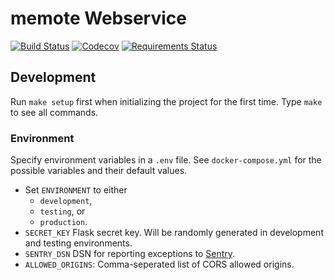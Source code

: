 # memote Webservice

[![Build Status](https://travis-ci.org/DD-DeCaF/memote-webservice.svg?branch=master)](https://travis-ci.org/DD-DeCaF/memote-webservice)
[![Codecov](https://codecov.io/gh/DD-DeCaF/memote-webservice/branch/master/graph/badge.svg)](https://codecov.io/gh/DD-DeCaF/memote-webservice/branch/master)
[![Requirements Status](https://requires.io/github/DD-DeCaF/memote-webservice/requirements.svg?branch=master)](https://requires.io/github/DD-DeCaF/memote-webservice/requirements/?branch=master)

## Development

Run `make setup` first when initializing the project for the first time. Type
`make` to see all commands.

### Environment

Specify environment variables in a `.env` file. See `docker-compose.yml` for the
possible variables and their default values.

* Set `ENVIRONMENT` to either
  * `development`,
  * `testing`, or
  * `production`.
* `SECRET_KEY` Flask secret key. Will be randomly generated in development and testing environments.
* `SENTRY_DSN` DSN for reporting exceptions to
  [Sentry](https://docs.sentry.io/clients/python/integrations/flask/).
* `ALLOWED_ORIGINS`: Comma-seperated list of CORS allowed origins.
